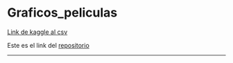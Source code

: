 # Graficos_peliculas

[Link de kaggle al csv](https://www.kaggle.com/datasets/stefanoleone992/rotten-tomatoes-movies-and-critic-reviews-dataset)

Este es el link del [repositorio](https://github.com/Diegodesantos1/Crea_tu_dataset)
***
